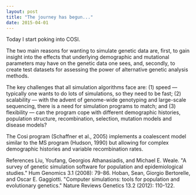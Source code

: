 ```yaml
---
layout: post
title: "The journey has begun..."
date: 2015-04-01
---
```


Today I start poking into COSI. 

The two main reasons for wanting to simulate genetic data are, first, to gain insight into the effects that underlying demographic and mutational parameters may have on the genetic data one sees, and, secondly, to create test datasets for assessing the power of alternative genetic analysis methods.

The key challenges that all simulation algorithms face are: (1) speed — typically one wants to do lots of simulations, so they need to be fast; (2) scalability — with the advent of genome-wide genotyping and large-scale sequencing, there is a need for simulation programs to match; and (3) flexibility — can the program cope with different demographic histories, population structure, recombination, selection, mutation models and disease models?

The Cosi program (Schaffner et al., 2005) implements a coalescent model similar to the MS program (Hudson, 1990) but
allowing for complex demographic histories and variable recombination rates.

References
Liu, Youfang, Georgios Athanasiadis, and Michael E. Weale. "A survey of genetic simulation software for population and epidemiological studies." Hum Genomics 3.1 (2008): 79-86.
Hoban, Sean, Giorgio Bertorelle, and Oscar E. Gaggiotti. "Computer simulations: tools for population and evolutionary genetics." Nature Reviews Genetics 13.2 (2012): 110-122.
